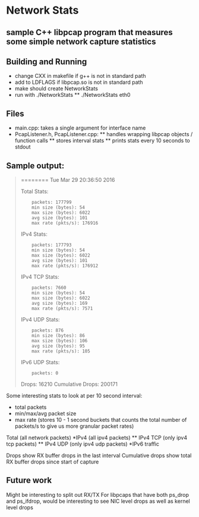 # Network Stats

## sample C++ libpcap program that measures some simple network capture statistics

## Building and Running
  * change CXX in makefile if g++ is not in standard path
  * add to LDFLAGS if libpcap.so is not in standard path
  * make should create NetworkStats
  * run with ./NetworkStats <interface name> 
    ** ./NetworkStats eth0 


## Files
  * main.cpp: takes a single argument for interface name
  * PcapListener.h, PcapListener.cpp: 
     ** handles wrapping libpcap objects / function calls
     ** stores interval stats
     ** prints stats every 10 seconds to stdout


## Sample output:

> ======== Tue Mar 29 20:36:50 2016
> 
> Total Stats: 
>
>         packets: 177799
>         min size (bytes): 54
>         max size (bytes): 6022
>         avg size (bytes): 101
>         max rate (pkts/s): 176916
>
> IPv4 Stats: 
>
>         packets: 177793
>         min size (bytes): 54
>         max size (bytes): 6022
>         avg size (bytes): 101
>         max rate (pkts/s): 176912
>
> IPv4 TCP Stats: 
>
>         packets: 7660
>         min size (bytes): 54
>         max size (bytes): 6022
>         avg size (bytes): 169
>         max rate (pkts/s): 7571
>
> IPv4 UDP Stats: 
>
>         packets: 876
>         min size (bytes): 86
>         max size (bytes): 106
>         avg size (bytes): 95
>         max rate (pkts/s): 105
>
> IPv6 UDP Stats: 
>
>         packets: 0
>
> Drops: 16210
> Cumulative Drops: 200171

Some interesting stats to look at per 10 second interval:
  * total packets
  * min/max/avg packet size
  * max rate (stores 10 - 1 second buckets that counts the total number of packets/s to give us more granular packet rates)

Total (all network packets)
  *IPv4 (all ipv4 packets)
    ** IPv4 TCP (only ipv4 tcp packets)
    ** IPv4 UDP (only ipv4 udp packets)
  *IPv6 traffic

Drops show RX buffer drops in the last interval
Cumulative drops show total RX buffer drops since start of capture


## Future work
Might be interesting to split out RX/TX
For libpcaps that have both ps_drop and ps_ifdrop, would be interesting to see NIC level drops as well as kernel level drops
